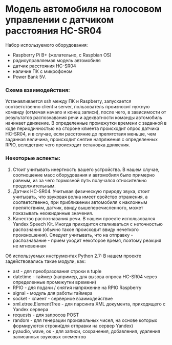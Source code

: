 # Модель автомобиля на голосовом управлении с датчиком расстояния HC-SR04
Набор используемого оборудования: 
* Raspberry Pi B+ (желательно, с Raspbian OS) 
* радиоуправляемая модель автомобиля 
* датчик расстояния HC-SR04 
* наличие ПК с микрофоном 
* Power Bank 5V.

###  Схема взаимодействия: 
Устанавливается ssh между ПК и Raspberry, запускается соответственно client и server, пользователь произносит нужную команду (отмечая начало и конец записи), после чего, в зависимости от результатов распознавания речи и адекватности команды автомобиль начинает движение. В определенные промежутки времени с заданной в коде периодичностью на стороне клиента происходит опрос датчика HC-SR04, и в случае, если расстояние до препятствия меньше, чем заданная величина, происходит снятие напряжения с определенных RPIO, вследствие чего происходит остановка движения. 
### Некоторые аспекты:
1. Стоит учитывать инертность вашего устройства. В нашем случае, соотношение масс оборудования и автомобиля было примерно равным, из за чего тормозной путь получался относительно продолжительным. 
2. Датчик HC-SR04. Учитывая физическую природу звука, стоит учитывать, что звуковая волна имеет свойство отражения, а соответственно, при приближении автомобиля к наклонным препятствиям, датчик, ввиду вышеперечисленного, может показывать неожиданные значения. 
3. Качество распознавания речи. В нашем проекте использовался Yandex Speech Kit. Иногда приходится сталкиваться с неточностью распознания (обычно такое происходит ввиду нечеткого произношения). Следует учитывать, что на отправку - распознавание - прием уходит некоторое время, поэтому реакция не мгновенная

Об используемых инструментах Python 2.7:
В нашем проекте задействовались такие модули, как:
+ ast - для преобразования строки в tuple
+ datetime - таймер (например, для вызова опроса HC-SR04 через определенные промежутки времени)
+ RPIO - для подачи / снятия напряжение на RPIO Raspberry
+ signal - модуль для работы таймера
+ socket - клиент - серверное взаимодействие
+ xml.etree.ElementTree - для парсинга XML документа, приходящего с Yandex сервера
+ requests - для запросов POST
+ random - для генерации произвольных чисел, на основе которых формируются строки(для отправки на сервер Yandex)
+ pyaudio, wave, os - для записи, сохранения, добавления, удаления записанных звуковых элементов
